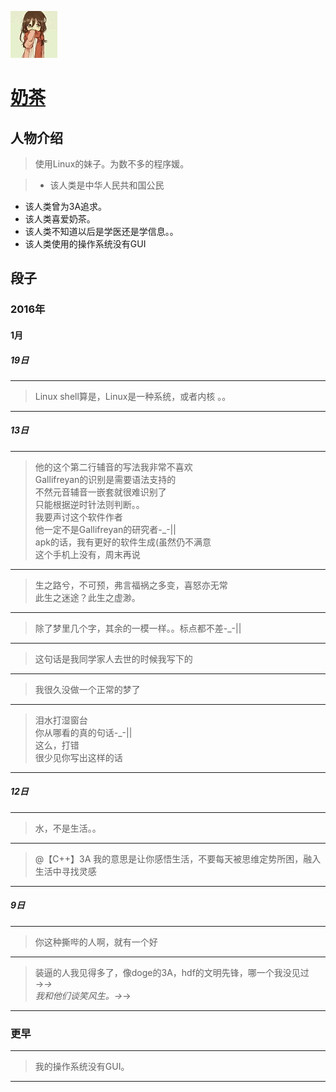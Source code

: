 ![222](https://github.com/ice1000/dialogs/blob/master/icon/milktea.jpg)
# [奶茶](https://github.com/Tardis07)

## 人物介绍

> 使用Linux的妹子。为数不多的程序媛。

>+ 该人类是中华人民共和国公民
+ 该人类曾为3A追求。
+ 该人类喜爱奶茶。
+ 该人类不知道以后是学医还是学信息。。
+ 该人类使用的操作系统没有GUI

## 段子

### 2016年

#### 1月

##### 19日

---
> Linux shell算是，Linux是一种系统，或者内核 。。

---
##### 13日

---
> 他的这个第二行辅音的写法我非常不喜欢<br/>
Gallifreyan的识别是需要语法支持的<br/>
不然元音辅音一嵌套就很难识别了<br/>
只能根据逆时针法则判断。。<br/>
我要声讨这个软件作者<br/>
他一定不是Gallifreyan的研究者-_-||<br/>
apk的话，我有更好的软件生成(虽然仍不满意<br/>
这个手机上没有，周末再说<br/>

---
> 生之路兮，不可预，弗言福祸之多变，喜怒亦无常<br/>
此生之迷途？此生之虚渺。

---
> 除了梦里几个字，其余的一模一样。。标点都不差-_-||

---
> 这句话是我同学家人去世的时候我写下的

---
> 我很久没做一个正常的梦了

---
> 泪水打湿窗台<br/>
你从哪看的真的句话-_-||<br/>
这么，打错<br/>
很少见你写出这样的话<br/>

---
##### 12日

---
> 水，不是生活。。

---
> @【C++】3A 我的意思是让你感悟生活，不要每天被思维定势所困，融入生活中寻找灵感

---
##### 9日

---
> 你这种撕哔的人啊，就有一个好

---
> 装逼的人我见得多了，像doge的3A，hdf的文明先锋，哪一个我没见过→_→<br/>
我和他们谈笑风生。→_→

---
### 更早

---
> 我的操作系统没有GUI。

---
